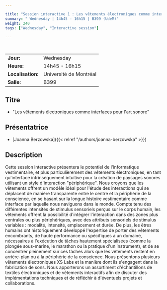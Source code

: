 ```yaml
---

title: "Session interactive 1 : Les vêtements électroniques comme interfaces pour l'art sonore"
summary: " Wednesday | 14h45 - 16h15 | B399 (UdeM)"
weight: 240
tags: ["Wednesday", "Interactive session"]

---
```


<br>

| | |
| - | - |
| **Jour:** | Wednesday |
| **Heure:** | 14h45 - 16h15 |
| **Localisation:** | Université de Montréal |
| **Salle:** | B399 |

## Titre

- "Les vêtements électroniques comme interfaces pour l'art sonore"

## Présentatrice

- [Joanna Berzowska]({{< relref "/authors/joanna-berzowska" >}}) 

## Description

Cette session interactive présentera le potentiel de l'informatique vestimentaire, et plus particulièrement des vêtements électroniques, en tant qu'interface intrinsèquement intuitive pour la création de paysages sonores utilisant un style d'interaction "périphérique". Nous croyons que les vêtements offrent un modèle idéal pour l'étude des interactions qui se déplacent de manière transparente entre le centre et la périphérie de la conscience, en se basant sur la longue histoire vestimentaire comme interface par laquelle nous naviguons dans le monde. Compte tenu des différentes intensités de stimulus sensoriels perçus sur le corps humain, les vêtements offrent la possibilité d'intégrer l'interaction dans des zones plus centrales ou plus périphériques, avec des attributs sensoriels de stimulus variables : modalité, intensité, emplacement et durée. De plus, les êtres humains ont historiquement développé l'expertise de porter des vêtements encombrants, de haute performance ou spécifiques à un domaine, nécessaires à l'exécution de tâches hautement spécialisées (comme la plongée sous-marine, le marathon ou la pratique d'un instrument), et de se concentrer pleinement sur ces tâches alors que les vêtements restent en arrière-plan ou à la périphérie de la conscience. Nous présentons plusieurs vêtements électroniques XS Labs et la manière dont ils s'engagent dans la fabrication de sons. Nous apporterons un assortiment d'échantillons de textiles électroniques et de vêtements interactifs afin de discuter des implémentations techniques et de réfléchir à d'éventuels projets et collaborations.